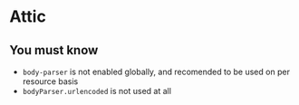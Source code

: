 # Attic








## You must know
- `body-parser` is not enabled globally, and recomended to be used on per resource basis
- `bodyParser.urlencoded` is not used at all